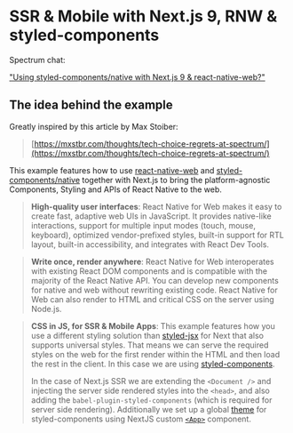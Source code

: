 # SSR & Mobile with Next.js 9, RNW & styled-components

Spectrum chat:

["Using styled-components/native with Next.js 9 & react-native-web?"](https://spectrum.chat/styled-components/help/using-styled-components-native-with-next-js-9-react-native-web~c8d00be8-bb12-4828-ba44-b4d9d916a648)

## The idea behind the example

Greatly inspired by this article by Max Stoiber:

> [https://mxstbr.com/thoughts/tech-choice-regrets-at-spectrum/](https://mxstbr.com/thoughts/tech-choice-regrets-at-spectrum/)

This example features how to use [react-native-web](https://github.com/necolas/react-native-web) and [styled-components/native](https://www.styled-components.com/docs/basics#react-native) together with Next.js to bring the platform-agnostic Components, Styling and APIs of React Native to the web.

> **High-quality user interfaces**: React Native for Web makes it easy to create fast, adaptive web UIs in JavaScript. It provides native-like interactions, support for multiple input modes (touch, mouse, keyboard), optimized vendor-prefixed styles, built-in support for RTL layout, built-in accessibility, and integrates with React Dev Tools.

> **Write once, render anywhere**: React Native for Web interoperates with existing React DOM components and is compatible with the majority of the React Native API. You can develop new components for native and web without rewriting existing code. React Native for Web can also render to HTML and critical CSS on the server using Node.js.

> **CSS in JS, for SSR & Mobile Apps**: This example features how you use a different styling solution than [styled-jsx](https://github.com/zeit/styled-jsx) for Next that also supports universal styles. That means we can serve the required styles on the web for the first render within the HTML and then load the rest in the client. In this case we are using [styled-components](https://github.com/styled-components/styled-components).
>
> In the case of Next.js SSR we are extending the `<Document />` and injecting the server side rendered styles into the `<head>`, and also adding the `babel-plugin-styled-components` (which is required for server side rendering). Additionally we set up a global [theme](https://www.styled-components.com/docs/advanced#theming) for styled-components using NextJS custom [`<App>`](https://nextjs.org/docs#custom-app) component.
